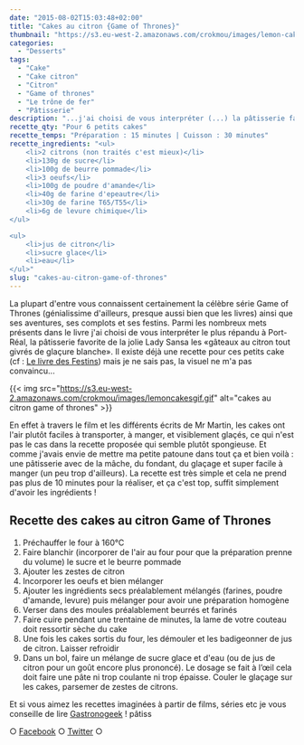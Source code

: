 ```yaml
---
date: "2015-08-02T15:03:48+02:00"
title: "Cakes au citron {Game of Thrones}"
thumbnail: "https://s3.eu-west-2.amazonaws.com/crokmou/images/lemon-cake-game-of-thrones-crokmou-blog.jpg"
categories:
  - "Desserts"
tags:
  - "Cake"
  - "Cake citron"
  - "Citron"
  - "Game of thrones"
  - "Le trône de fer"
  - "Pâtisserie"
description: "...j'ai choisi de vous interpréter (...) la pâtisserie favorite de Lady Sansa les «gâteaux au citron tout givrés de glaçure blanche»."
recette_qty: "Pour 6 petits cakes"
recette_temps: "Préparation : 15 minutes | Cuisson : 30 minutes"
recette_ingredients: "<ul>
	<li>2 citrons (non traités c'est mieux)</li>
	<li>130g de sucre</li>
	<li>100g de beurre pommade</li>
	<li>3 oeufs</li>
	<li>100g de poudre d'amande</li>
	<li>40g de farine d'epeautre</li>
	<li>30g de farine T65/T55</li>
	<li>6g de levure chimique</li>
</ul>

<ul>
	<li>jus de citron</li>
	<li>sucre glace</li>
	<li>eau</li>
</ul>"
slug: "cakes-au-citron-game-of-thrones"
---
```


La plupart d'entre vous connaissent certainement la célèbre série Game of Thrones (génialissime d'ailleurs, presque aussi bien que les livres) ainsi que ses aventures, ses complots et ses festins. Parmi les nombreux mets présents dans le livre j'ai choisi de vous interpréter le plus répandu à Port-Réal, la pâtisserie favorite de la jolie Lady Sansa les «gâteaux au citron tout givrés de glaçure blanche». Il existe déjà une recette pour ces petits cake (cf : [Le livre des Festins](http://www.amazon.fr/Games-thrones-festins-recettes-officiel/dp/2364802679)) mais je ne sais pas, la visuel ne m'a pas convaincu...

{{< img src="https://s3.eu-west-2.amazonaws.com/crokmou/images/lemoncakesgif.gif" alt="cakes au citron game of thrones" >}}

En effet à travers le film et les différents écrits de Mr Martin, les cakes ont l'air plutôt faciles à transporter, à manger, et visiblement glaçés, ce qui n'est pas le cas dans la recette proposée qui semble plutôt spongieuse. Et comme j'avais envie de mettre ma petite patoune dans tout ça et bien voilà : une pâtisserie avec de la mâche, du fondant, du glaçage et super facile à manger (un peu trop d'ailleurs). La recette est très simple et cela ne prend pas plus de 10 minutes pour la réaliser, et ça c'est top, suffit simplement d'avoir les ingrédients !

## **Recette des cakes au citron Game of Thrones**

1.  Préchauffer le four à 160°C
2.  Faire blanchir (incorporer de l'air au four pour que la préparation prenne du volume) le sucre et le beurre pommade
3.  Ajouter les zestes de citron
4.  Incorporer les oeufs et bien mélanger
5.  Ajouter les ingrédients secs préalablement mélangés (farines, poudre d'amande, levure) puis mélanger pour avoir une préparation homogène
6.  Verser dans des moules préalablement beurrés et farinés
7.  Faire cuire pendant une trentaine de minutes, la lame de votre couteau doit ressortir sèche du cake
8.  Une fois les cakes sortis du four, les démouler et les badigeonner de jus de citron. Laisser refroidir
9.  Dans un bol, faire un mélange de sucre glace et d'eau (ou de jus de citron pour un goût encore plus prononcé). Le dosage se fait à l’œil cela doit faire une pâte ni trop coulante ni trop épaisse. Couler le glaçage sur les cakes, parsemer de zestes de citrons.

Et si vous aimez les recettes imaginées à partir de films, séries etc je vous conseille de lire [Gastronogeek](https://crokmou.com/2015/01/gastronogeek-le-livre-parfait-pour-moi) ! pâtiss

○ [Facebook](https://www.facebook.com/crokmou.blog) ○ [Twitter](https://twitter.com/Crokmou) ○